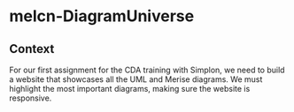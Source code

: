 # melcn-DiagramUniverse

## Context

For our first assignment for the CDA training with Simplon, we need to build a website that showcases all the UML and Merise diagrams.
We must highlight the most important diagrams, making sure the website is responsive.